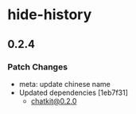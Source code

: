 # hide-history

## 0.2.4

### Patch Changes

- meta: update chinese name
- Updated dependencies [1eb7f31]
  - chatkit@0.2.0
